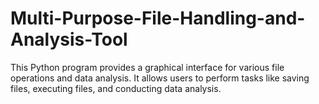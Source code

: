 # Multi-Purpose-File-Handling-and-Analysis-Tool
This Python program provides a graphical interface for various file operations and data analysis. It allows users to perform tasks like saving files, executing files, and conducting data analysis.
